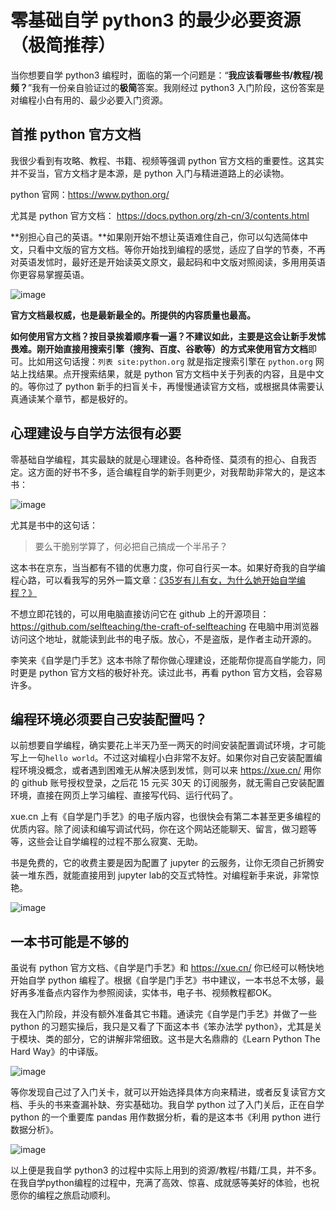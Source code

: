 # 零基础自学 python3 的最少必要资源（极简推荐）


当你想要自学 python3 编程时，面临的第一个问题是：“**我应该看哪些书/教程/视频？**”我有一份亲自验证过的**极简**答案。我刚经过 python3 入门阶段，这份答案是对编程小白有用的、最少必要入门资源。

## 首推 python 官方文档

我很少看到有攻略、教程、书籍、视频等强调 python 官方文档的重要性。这其实并不妥当，官方文档才是本源，是 python 入门与精进道路上的必读物。

python 官网：https://www.python.org/ 

尤其是 python 官方文档： https://docs.python.org/zh-cn/3/contents.html 

**别担心自己的英语。**如果刚开始不想让英语难住自己，你可以勾选简体中文，只看中文版的官方文档。等你开始找到编程的感觉，适应了自学的节奏，不再对英语发怵时，最好还是开始读英文原文，最起码和中文版对照阅读，多用用英语你更容易掌握英语。

![image](https://user-images.githubusercontent.com/31027645/63156768-02489400-c048-11e9-82e6-c5612d78ea89.png)

**官方文档最权威，也是最新最全的。所提供的内容质量也最高。**

**如何使用官方文档？**按目录挨着顺序看一遍？不建议如此，主要是这会让新手发怵畏难。刚开始**直接用搜索引擎（搜狗、百度、谷歌等）的方式来使用官方文档**即可。比如用这句话搜：`列表 site:python.org` 就是指定搜索引擎在 `python.org` 网站上找结果。点开搜索结果，就是 python 官方文档中关于列表的内容，且是中文的。等你过了 python 新手的扫盲关卡，再慢慢通读官方文档，或根据具体需要认真通读某个章节，都是极好的。

## 心理建设与自学方法很有必要

零基础自学编程，其实最缺的就是心理建设。各种奇怪、莫须有的担心、自我否定。这方面的好书不多，适合编程自学的新手则更少，对我帮助非常大的，是这本书：

![image](https://user-images.githubusercontent.com/31027645/63157328-438d7380-c049-11e9-8427-514c5b4bf80c.png)

尤其是书中的这句话：

> 要么干脆别学算了，何必把自己搞成一个半吊子？

这本书在京东，当当都有不错的优惠力度，你可自行买一本。如果好奇我的自学编程心路，可以看我写的另外一篇文章：[《35岁有儿有女，为什么她开始自学编程？》](https://juejin.im/post/5d51156ae51d4557dc774e70)

不想立即花钱的，可以用电脑直接访问它在 github 上的开源项目：
https://github.com/selfteaching/the-craft-of-selfteaching  在电脑中用浏览器访问这个地址，就能读到此书的电子版。放心，不是盗版，是作者主动开源的。

李笑来《自学是门手艺》这本书除了帮你做心理建设，还能帮你提高自学能力，同时更是 python 官方文档的极好补充。读过此书，再看 python 官方文档，会容易许多。

## 编程环境必须要自己安装配置吗？

以前想要自学编程，确实要花上半天乃至一两天的时间安装配置调试环境，才可能写上一句`hello world`。不过这对编程小白非常不友好。如果你对自己安装配置编程环境没概念，或者遇到困难无从解决感到发怵，则可以来 https://xue.cn/  用你的 github 账号授权登录，之后花 15 元买 30天 的订阅服务，就无需自己安装配置环境，直接在网页上学习编程、直接写代码、运行代码了。

xue.cn 上有《自学是门手艺》的电子版内容，也很快会有第二本甚至更多编程的优质内容。除了阅读和编写调试代码，你在这个网站还能聊天、留言，做习题等等，这些会让自学编程的过程不那么寂寞、无助。

书是免费的，它的收费主要是因为配置了 jupyter 的云服务，让你无须自己折腾安装一堆东西，就能直接用到 jupyter lab的交互式特性。对编程新手来说，非常惊艳。

![image](https://user-images.githubusercontent.com/31027645/63158035-f7433300-c04a-11e9-9e5c-146cc2cc9a0a.png)


## 一本书可能是不够的

虽说有 python 官方文档、《自学是门手艺》和  https://xue.cn/  你已经可以畅快地开始自学 python 编程了。根据《自学是门手艺》书中建议，一本书总不太够，最好再多准备点内容作为参照阅读，实体书，电子书、视频教程都OK。

我在入门阶段，并没有额外准备其它书籍。通读完《自学是门手艺》并做了一些 python 的习题实操后，我只是又看了下面这本书《笨办法学 python》，尤其是关于模块、类的部分，它的讲解非常细致。这书是大名鼎鼎的《Learn Python The Hard Way》的中译版。

![image](https://user-images.githubusercontent.com/31027645/63158408-c44d6f00-c04b-11e9-8f5b-0260de20e6c2.png)

等你发现自己过了入门关卡，就可以开始选择具体方向来精进，或者反复读官方文档、手头的书来查漏补缺、夯实基础功。我自学 python 过了入门关后，正在自学 python 的一个重要库 pandas 用作数据分析，看的是这本书《利用 python 进行数据分析》。

![image](https://user-images.githubusercontent.com/31027645/63158592-29a16000-c04c-11e9-8c10-40056a2c4054.png)


以上便是我自学 python3 的过程中实际上用到的资源/教程/书籍/工具，并不多。在我自学python编程的过程中，充满了高效、惊喜、成就感等美好的体验，也祝愿你的编程之旅启动顺利。

